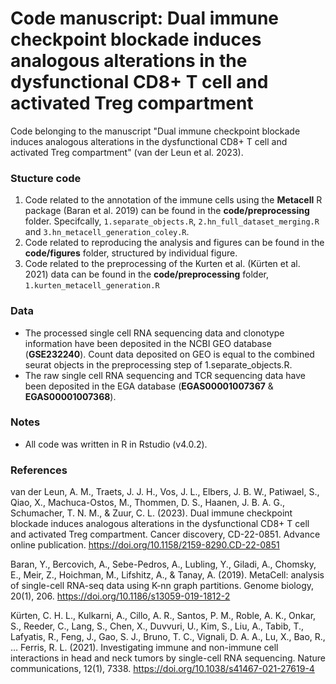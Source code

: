 # Code manuscript: Dual immune checkpoint blockade induces analogous alterations in the dysfunctional CD8+ T cell and activated Treg compartment

Code belonging to the manuscript "Dual immune checkpoint blockade induces analogous alterations in the dysfunctional CD8+ T cell and activated Treg compartment" (van der Leun et al. 2023). 

### Stucture code
1. Code related to the annotation of the immune cells using the **Metacell** R package (Baran et al. 2019) can be found in the **code/preprocessing** folder. Specifcally, `1.separate_objects.R`, `2.hn_full_dataset_merging.R` and `3.hn_metacell_generation_coley.R`.
2. Code related to reproducing the analysis and figures can be found in the **code/figures** folder, structured by individual figure.
3. Code related to the preprocessing of the Kurten et al. (Kürten et al. 2021) data can be found in the **code/preprocessing** folder, `1.kurten_metacell_generation.R`

### Data
- The processed single cell RNA sequencing data and clonotype information have been deposited in the NCBI GEO database (**GSE232240**). Count data deposited on GEO is equal to the combined seurat objects in the preprocessing step of 1.separate_objects.R.
- The raw single cell RNA sequencing and TCR sequencing data have been deposited in the EGA database (**EGAS00001007367** & **EGAS00001007368**).

### Notes
- All code was written in R in Rstudio (v4.0.2). 

### References
van der Leun, A. M., Traets, J. J. H., Vos, J. L., Elbers, J. B. W., Patiwael, S., Qiao, X., Machuca-Ostos, M., Thommen, D. S., Haanen, J. B. A. G., Schumacher, T. N. M., & Zuur, C. L. (2023). Dual immune checkpoint blockade induces analogous alterations in the dysfunctional CD8+ T cell and activated Treg compartment. Cancer discovery, CD-22-0851. Advance online publication. https://doi.org/10.1158/2159-8290.CD-22-0851

Baran, Y., Bercovich, A., Sebe-Pedros, A., Lubling, Y., Giladi, A., Chomsky, E., Meir, Z., Hoichman, M., Lifshitz, A., & Tanay, A. (2019). MetaCell: analysis of single-cell RNA-seq data using K-nn graph partitions. Genome biology, 20(1), 206. https://doi.org/10.1186/s13059-019-1812-2

Kürten, C. H. L., Kulkarni, A., Cillo, A. R., Santos, P. M., Roble, A. K., Onkar, S., Reeder, C., Lang, S., Chen, X., Duvvuri, U., Kim, S., Liu, A., Tabib, T., Lafyatis, R., Feng, J., Gao, S. J., Bruno, T. C., Vignali, D. A. A., Lu, X., Bao, R., … Ferris, R. L. (2021). Investigating immune and non-immune cell interactions in head and neck tumors by single-cell RNA sequencing. Nature communications, 12(1), 7338. https://doi.org/10.1038/s41467-021-27619-4
